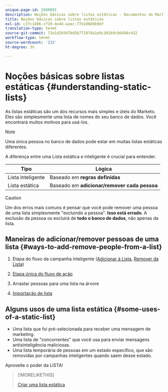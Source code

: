 ```yaml
---
unique-page-id: 2949891
description: Noções básicas sobre listas estáticas - Documentos do Marketo - Documentação do produto
title: Noções básicas sobre listas estáticas
exl-id: c37c1496-cf19-4e44-aaec-77b10669b9bf
translation-type: tm+mt
source-git-commit: 72e1d29347bd5b77107da1e9c30169cb6490c432
workflow-type: tm+mt
source-wordcount: '215'
ht-degree: 3%

---
```


# Noções básicas sobre listas estáticas {#understanding-static-lists}

As listas estáticas são um dos recursos mais simples e úteis do Marketo. Eles são simplesmente uma lista de nomes do seu banco de dados. Você encontrará muitos motivos para usá-los.

>[!NOTE]
>
>Uma única pessoa no banco de dados pode estar em muitas listas estáticas diferentes.

A diferença entre uma Lista estática e inteligente é crucial para entender.

| Tipo | Lógica |
|---|---|
| Lista inteligente | Baseado em **regras definidas** |
| Lista estática | Baseado em **adicionar/remover cada pessoa** |

>[!CAUTION]
>
>Um dos erros mais comuns é pensar que você pode remover uma pessoa de uma lista simplesmente &quot;excluindo a pessoa&quot;. **Isso está errado**. A exclusão da pessoa os excluirá de **todo o banco de dados**, não apenas da lista.

## Maneiras de adicionar/remover pessoas de uma lista {#ways-to-add-remove-people-from-a-list}

1. Etapa do fluxo da campanha inteligente ([Adicionar à Lista](/help/marketo/product-docs/core-marketo-concepts/smart-campaigns/flow-actions/add-to-list.md), [Remover da Lista](/help/marketo/product-docs/core-marketo-concepts/smart-campaigns/flow-actions/remove-from-list.md))

1. [Etapa única do fluxo de ação](/help/marketo/product-docs/core-marketo-concepts/smart-lists-and-static-lists/using-smart-lists/run-a-single-flow-step-from-a-smart-list.md)
1. Arrastar pessoas para uma lista na árvore
1. [Importação de lista](/help/marketo/getting-started/quick-wins/import-a-list-of-people.md)

## Alguns usos de uma lista estática {#some-uses-of-a-static-list}

* Uma lista que foi pré-selecionada para receber uma mensagem de marketing.
* Uma lista de &quot;concorrentes&quot; que você usa para enviar mensagens antisinteligência maliciosas.
* Uma lista temporária de pessoas em um estado específico, que são removidas por campanhas inteligentes quando saem desse estado.

Aproveite o poder da LISTA!

>[!MORELIKETHIS]
>
>[Criar uma lista estática](/help/marketo/product-docs/core-marketo-concepts/smart-lists-and-static-lists/static-lists/create-a-static-list.md)
